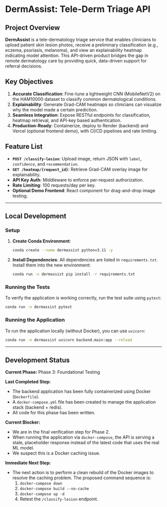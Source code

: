 # DermAssist: Tele-Derm Triage API

## Project Overview

**DermAssist** is a tele-dermatology triage service that enables clinicians to upload patient skin lesion photos, receive a preliminary classification (e.g., eczema, psoriasis, melanoma), and view an explainability heatmap indicating model attention. This API-driven product bridges the gap in remote dermatology care by providing quick, data-driven support for referral decisions.

## Key Objectives

1. **Accurate Classification**: Fine-tune a lightweight CNN (MobileNetV2) on the HAM10000 dataset to classify common dermatological conditions.
2. **Explainability**: Generate Grad-CAM heatmaps so clinicians can visualize why the model made a certain prediction.
3. **Seamless Integration**: Expose RESTful endpoints for classification, heatmap retrieval, and API-key based authentication.
4. **Production-Ready**: Containerize, deploy to Render (backend) and Vercel (optional frontend demo), with CI/CD pipelines and rate limiting.

## Feature List

* **`POST /classify-lesion`**: Upload image, return JSON with `label`, `confidence`, and `recommendation`.
* **`GET /heatmap/{request_id}`**: Retrieve Grad-CAM overlay image for explainability.
* **API Key Auth**: Middleware to enforce per-request authorization.
* **Rate Limiting**: 100 requests/day per key.
* **Optional Demo Frontend**: React component for drag-and-drop image testing.

---

## Local Development

### Setup

1.  **Create Conda Environment**:
    ```bash
    conda create --name dermassist python=3.11 -y
    ```

2.  **Install Dependencies**:
    All dependencies are listed in `requirements.txt`. Install them into the new environment:
    ```bash
    conda run -n dermassist pip install -r requirements.txt
    ```

### Running the Tests

To verify the application is working correctly, run the test suite using `pytest`:

```bash
conda run -n dermassist pytest
```

### Running the Application

To run the application locally (without Docker), you can use `uvicorn`:

```bash
conda run -n dermassist uvicorn backend.main:app --reload
```

---

## Development Status

**Current Phase:** Phase 3: Foundational Testing

**Last Completed Step:**
- The backend application has been fully containerized using Docker (`Dockerfile`).
- A `docker-compose.yml` file has been created to manage the application stack (backend + redis).
- All code for this phase has been written.

**Current Blocker:**
- We are in the final verification step for Phase 2.
- When running the application via `docker-compose`, the API is serving a stale, placeholder response instead of the latest code that uses the real ML model.
- We suspect this is a Docker caching issue.

**Immediate Next Step:**
- The next action is to perform a clean rebuild of the Docker images to resolve the caching problem. The proposed command sequence is:
  1. `docker-compose down`
  2. `docker-compose build --no-cache`
  3. `docker-compose up -d`
  4. Retest the `/classify-lesion` endpoint.